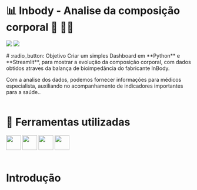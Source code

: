 
# :bar_chart: Inbody - Analise da composição corporal 💪 🏋️‍♂️

<p align="left">
<img src="http://img.shields.io/static/v1?label=STATUS&message=EM%20DESENVOLVIMENTO&color=RED&style=for-the-badge" #vitrinedev/>  

<img src="http://img.shields.io/static/v1?label=vers%C3%A3o%20do%20projeto&message=v1.1.0&color=red&style=for-the-badge&logo=github"/>
</p>
# :radio_button: Objetivo 
Criar um simples Dashboard em **Python** e **Streamlit**, para mostrar a evolução da composição corporal, com dados obtidos atraves da balança de bioimpedância do fabricante InBody.

Com a analise dos dados, podemos fornecer informações para médicos especialista, auxiliando no acompanhamento de indicadores importantes para a saúde..
<br><br>
# :hammer: Ferramentas utilizadas
<img loading="lazy" src="https://cdn.jsdelivr.net/gh/devicons/devicon@latest/icons/python/python-original.svg" width="40" height="40"/> <img src="https://cdn.jsdelivr.net/gh/devicons/devicon@latest/icons/pandas/pandas-original-wordmark.svg" width="40" height="40"/>   <img loading="lazy" src="https://cdn.jsdelivr.net/gh/devicons/devicon@latest/icons/plotly/plotly-original-wordmark.svg" width="40" height="40"/>  <img loading="lazy" src="https://cdn.jsdelivr.net/gh/devicons/devicon@latest/icons/streamlit/streamlit-original-wordmark.svg" width="40" height="40"/>
<br></br>
# Introdução
